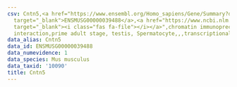 ```yaml
---
csv: Cntn5,<a href="https://www.ensembl.org/Homo_sapiens/Gene/Summary?db=core;g=ENSMUSG00000039488"
  target="_blank">ENSMUSG00000039488</a>,<a href="https://www.ncbi.nlm.nih.gov/pubmed/25450459"
  target="_blank"><i class="fas fa-file"></i></a>",chromatin immunoprecipitation assay,direct
  interaction,prime adult stage, testis, Spermatocyte,,,transcriptional regulation,
data_alias: Cntn5
data_id: ENSMUSG00000039488
data_numevidence: 1
data_species: Mus musculus
data_taxid: '10090'
title: Cntn5
---
```

